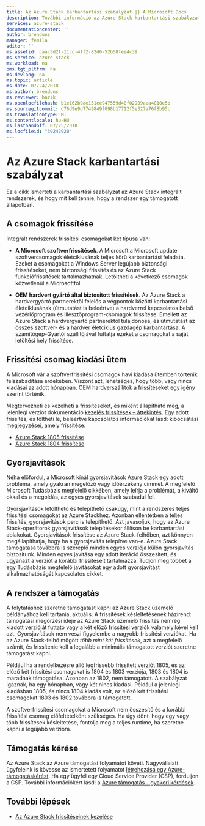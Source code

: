 ```yaml
---
title: Az Azure Stack karbantartási szabályzat |} A Microsoft Docs
description: További információ az Azure Stack karbantartási szabályzat, és hogyan kell fenntartani egy integrált rendszer támogatott állapotban.
services: azure-stack
documentationcenter: ''
author: brenduns
manager: femila
editor: ''
ms.assetid: caac3d2f-11cc-4ff2-82d6-52b58fee4c39
ms.service: azure-stack
ms.workload: na
pms.tgt_pltfrm: na
ms.devlang: na
ms.topic: article
ms.date: 07/24/2018
ms.author: brenduns
ms.reviewer: harik
ms.openlocfilehash: b1e162b9ae151ee947559d40f02909aea4010e5b
ms.sourcegitcommit: d76d9e9d7749849f098b17712f5e327a76f8b95c
ms.translationtype: MT
ms.contentlocale: hu-HU
ms.lasthandoff: 07/25/2018
ms.locfileid: "39242920"
---
```

# <a name="azure-stack-servicing-policy"></a>Az Azure Stack karbantartási szabályzat
Ez a cikk ismerteti a karbantartási szabályzat az Azure Stack integrált rendszerek, és hogy mit kell tennie, hogy a rendszer egy támogatott állapotban. 

## <a name="update-package-types"></a>A csomagok frissítése

Integrált rendszerek frissítési csomagokat két típusa van: 

- **A Microsoft szoftverfrissítések**. A Microsoft a Microsoft update szoftvercsomagok életciklusának teljes körű karbantartási feladata. Ezeket a csomagokat a Windows Server legújabb biztonsági frissítéseket, nem biztonsági frissítés és az Azure Stack funkciófrissítések tartalmazhatnak. Letöltheti a következő csomagok közvetlenül a Microsofttól.

- **OEM hardvert gyártó által biztosított frissítések**. Az Azure Stack a hardvergyártó partnerektől felelős a végpontok közötti karbantartási életciklusának (útmutatást is beleértve) a hardverrel kapcsolatos belső vezérlőprogram és illesztőprogram-csomagok frissítése. Emellett az Azure Stack a hardvergyártó partnerektől tulajdonosa, és útmutatást az összes szoftver- és a hardver életciklus gazdagép karbantartása. A számítógép-Gyártói szállítójával futtatja ezeket a csomagokat a saját letöltési hely frissítése.


## <a name="update-package-release-cadence"></a>Frissítési csomag kiadási ütem
A Microsoft vár a szoftverfrissítési csomagok havi kiadása ütemben történik felszabadítása érdekében. Viszont azt, lehetséges, hogy több, vagy nincs kiadásai az adott hónapban. OEM hardverszállítók a frissítéseket egy igény szerint történik. 

Megtervezheti és kezelheti a frissítéseket, és miként állapítható meg, a jelenlegi verziót dokumentáció [kezelés frissítések – áttekintés](azure-stack-updates.md). Egy adott frissítés, és töltheti le, beleértve kapcsolatos információkat lásd: kibocsátási megjegyzései, amely frissítése: 
- [Azure Stack 1805 frissítése](azure-stack-update-1805.md)
- [Azure Stack 1804 frissítése](azure-stack-update-1804.md)

## <a name="hotfixes"></a>Gyorsjavítások
Néha előfordul, a Microsoft kínál gyorsjavítások Azure Stack egy adott probléma, amely gyakran megelőző vagy időérzékeny címmel.  A megfelelő Microsoft Tudásbázis megfelelő cikkében, amely leírja a problémát, a kiváltó okkal és a megoldás, az egyes gyorsjavítások szabadul fel. 

Gyorsjavítások letölthető és telepíthető csakúgy, mint a rendszeres teljes frissítési csomagokat az Azure Stackhez. Azonban ellentétben a teljes frissítés, gyorsjavítások perc is telepíthető. Azt javasoljuk, hogy az Azure Stack-operátorok gyorsjavítások telepítésekor állítson be karbantartási ablakokat. Gyorsjavítások frissítése az Azure Stack-felhőben, azt könnyen megállapíthatja, hogy ha a gyorsjavítás telepítve van-e. Azure Stack támogatása továbbra is szereplő minden egyes verziója külön gyorsjavítás biztosítunk. Minden egyes javítása egy adott iteráció összesített, és ugyanazt a verziót a korábbi frissítéseit tartalmazza. Tudjon meg többet a egy Tudásbázis megfelelő javításokat egy adott gyorsjavítást alkalmazhatóságát kapcsolatos cikket.  


## <a name="keep-your-system-under-support"></a>A rendszer a támogatás
A folytatáshoz szeretne támogatást kapni az Azure Stack üzemelő példányához kell tartania, aktuális. A frissítések késleltetésének házirend: támogatási megőrzési ideje az Azure Stack üzemelő frissítés nemrég kiadott verzióját futtató vagy a két előző frissítési verziók valamelyikével kell azt. Gyorsjavítások nem veszi figyelembe a nagyobb frissítési verziókat. Ha az Azure Stack-felhő mögött *több mint két frissítések*, azt a megfelelő számít, és frissítenie kell a legalább a minimális támogatott verziót szeretne támogatást kapni. 

Például ha a rendelkezésre álló legfrissebb frissített verziót 1805, és az előző két frissítési csomagokat is 1804 és 1803 verziója, 1803 és 1804 is maradnak támogatása. Azonban az 1802, nem támogatott. A szabályzat igaznak, ha egy hónapban, vagy két nincs kiadási. Például a jelenlegi kiadásban 1805, és nincs 1804 kiadás volt, az előző két frissítési csomagokat 1803 és 1802 továbbra is támogatott.

A szoftverfrissítési csomagokat a Microsoft nem összesítő és a korábbi frissítési csomag előfeltételként szükséges. Ha úgy dönt, hogy egy vagy több frissítések késleltetése, fontolja meg a teljes runtime, ha szeretne kapni a legújabb verzióra. 

## <a name="get-support"></a>Támogatás kérése
Az Azure Stack az Azure támogatási folyamatot követi. Nagyvállalati ügyfeleink is kövesse az ismertetett folyamatot [létrehozása egy Azure-támogatáskérést](/azure/azure-supportability/how-to-create-azure-support-request). Ha egy ügyfél egy Cloud Service Provider (CSP), forduljon a CSP.  További információkért lásd: a [Azure támogatás – gyakori kérdések](https://azure.microsoft.com/support/faq/). 


## <a name="next-steps"></a>További lépések

- [Az Azure Stack frissítéseinek kezelése](azure-stack-updates.md)


